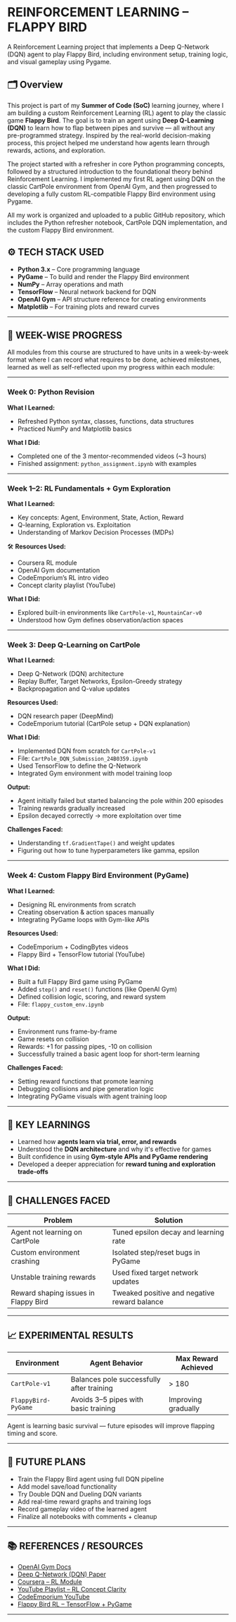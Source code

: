 # **REINFORCEMENT LEARNING – FLAPPY BIRD**
A Reinforcement Learning project that implements a Deep Q-Network (DQN) agent to play Flappy Bird, including environment setup, training logic, and visual gameplay using Pygame.


## 🗂️ **Overview**

This project is part of my **Summer of Code (SoC)** learning journey, where I am building a custom Reinforcement Learning (RL) agent to play the classic game **Flappy Bird**.
The goal is to train an agent using **Deep Q-Learning (DQN)** to learn how to flap between pipes and survive — all without any pre-programmed strategy. Inspired by the real-world decision-making process, this project helped me understand how agents learn through rewards, actions, and exploration.

The project started with a refresher in core Python programming concepts, followed by a structured introduction to the foundational theory behind Reinforcement Learning. I implemented my first RL agent using DQN on the classic CartPole environment from OpenAI Gym, and then progressed to developing a fully custom RL-compatible Flappy Bird environment using Pygame.

All my work is organized and uploaded to a public GitHub repository, which includes the Python refresher notebook, CartPole DQN implementation, and the custom Flappy Bird environment.


## ⚙️ **TECH STACK USED**

- **Python 3.x** – Core programming language  
- **PyGame** – To build and render the Flappy Bird environment  
- **NumPy** – Array operations and math  
- **TensorFlow** – Neural network backend for DQN  
- **OpenAI Gym** – API structure reference for creating environments  
- **Matplotlib** – For training plots and reward curves  

---

## 📆 **WEEK-WISE PROGRESS**

All modules from this course are structured to have units in a week-by-week format where I can record what requires to be done, achieved milestones, learned as well as self-reflected upon my progress within each module:

---

### **Week 0: Python Revision**

 **What I Learned:**
- Refreshed Python syntax, classes, functions, data structures  
- Practiced NumPy and Matplotlib basics

**What I Did:**
- Completed one of the 3 mentor-recommended videos (~3 hours)  
- Finished assignment: `python_assignment.ipynb` with examples

---

### **Week 1–2: RL Fundamentals + Gym Exploration**

**What I Learned:**
- Key concepts: Agent, Environment, State, Action, Reward  
- Q-learning, Exploration vs. Exploitation  
- Understanding of Markov Decision Processes (MDPs)

🛠 **Resources Used:**
- Coursera RL module  
- OpenAI Gym documentation  
- CodeEmporium’s RL intro video  
- Concept clarity playlist (YouTube)

**What I Did:**
- Explored built-in environments like `CartPole-v1`, `MountainCar-v0`  
- Understood how Gym defines observation/action spaces

---

### **Week 3: Deep Q-Learning on CartPole**

**What I Learned:**
- Deep Q-Network (DQN) architecture  
- Replay Buffer, Target Networks, Epsilon-Greedy strategy  
- Backpropagation and Q-value updates

**Resources Used:**
- DQN research paper (DeepMind)  
- CodeEmporium tutorial (CartPole setup + DQN explanation)

**What I Did:**
- Implemented DQN from scratch for `CartPole-v1`  
- File: `CartPole_DQN_Submission_24B0359.ipynb`  
- Used TensorFlow to define the Q-Network  
- Integrated Gym environment with model training loop

**Output:**
- Agent initially failed but started balancing the pole within 200 episodes  
- Training rewards gradually increased  
- Epsilon decayed correctly → more exploitation over time

 **Challenges Faced:**
- Understanding `tf.GradientTape()` and weight updates  
- Figuring out how to tune hyperparameters like gamma, epsilon

---

### **Week 4: Custom Flappy Bird Environment (PyGame)**

 **What I Learned:**
- Designing RL environments from scratch  
- Creating observation & action spaces manually  
- Integrating PyGame loops with Gym-like APIs

 **Resources Used:**
- CodeEmporium + CodingBytes videos  
- Flappy Bird + TensorFlow tutorial (YouTube)

 **What I Did:**
- Built a full Flappy Bird game using PyGame  
- Added `step()` and `reset()` functions (like OpenAI Gym)  
- Defined collision logic, scoring, and reward system  
- File: `flappy_custom_env.ipynb`

**Output:**
- Environment runs frame-by-frame  
- Game resets on collision  
- Rewards: +1 for passing pipes, -10 on collision  
- Successfully trained a basic agent loop for short-term learning

 **Challenges Faced:**
- Setting reward functions that promote learning  
- Debugging collisions and pipe generation logic  
- Integrating PyGame visuals with agent training loop

---

## 🧠 **KEY LEARNINGS**

- Learned how **agents learn via trial, error, and rewards**  
- Understood the **DQN architecture** and why it's effective for games  
- Built confidence in using **Gym-style APIs and PyGame rendering**  
- Developed a deeper appreciation for **reward tuning and exploration trade-offs**

---

## 🚧 **CHALLENGES FACED**

| Problem | Solution |
|--------|----------|
| Agent not learning on CartPole | Tuned epsilon decay and learning rate |
| Custom environment crashing | Isolated step/reset bugs in PyGame |
| Unstable training rewards | Used fixed target network updates |
| Reward shaping issues in Flappy Bird | Tweaked positive and negative reward balance |

---

## 📈 **EXPERIMENTAL RESULTS**

| Environment        | Agent Behavior                          | Max Reward Achieved |
|--------------------|------------------------------------------|----------------------|
| `CartPole-v1`      | Balances pole successfully after training | > 180               |
| `FlappyBird-PyGame`| Avoids 3–5 pipes with basic training      | Improving gradually |

Agent is learning basic survival — future episodes will improve flapping timing and score.

---

## 🚀 **FUTURE PLANS**

- Train the Flappy Bird agent using full DQN pipeline  
- Add model save/load functionality  
- Try Double DQN and Dueling DQN variants  
- Add real-time reward graphs and training logs  
- Record gameplay video of the learned agent  
- Finalize all notebooks with comments + cleanup  

---

## 📚 **REFERENCES / RESOURCES**

- [OpenAI Gym Docs](https://www.gymlibrary.dev/)  
- [Deep Q-Network (DQN) Paper](https://www.cs.toronto.edu/~vmnih/docs/dqn.pdf)  
- [Coursera – RL Module](https://www.coursera.org/learn/unsupervised-learning-recommenders-reinforcement-learning)  
- [YouTube Playlist – RL Concept Clarity](https://www.youtube.com/playlist?list=PLKnIA16_RmvbMK0_fdp0DZHZKm4Q1slAB)  
- [CodeEmporium YouTube](https://www.youtube.com/@CodeEmporium)  
- [Flappy Bird RL – TensorFlow + PyGame](https://www.youtube.com/watch?v=cM2a7AQeh6w)

---
